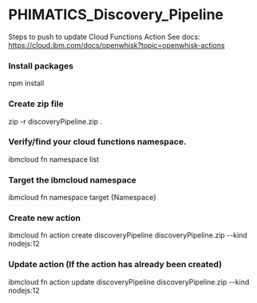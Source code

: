 # PHIMATICS_Discovery_Pipeline

Steps to push to update Cloud Functions Action
See docs: https://cloud.ibm.com/docs/openwhisk?topic=openwhisk-actions

### Install packages
npm install

### Create zip file
zip -r discoveryPipeline.zip .

### Verify/find your cloud functions namespace.
ibmcloud fn namespace list

### Target the ibmcloud namespace
ibmcloud fn namespace target {Namespace}

### Create new action
ibmcloud fn action create discoveryPipeline discoveryPipeline.zip --kind nodejs:12

### Update action (If the action has already been created)
ibmcloud fn action update discoveryPipeline discoveryPipeline.zip --kind nodejs:12
